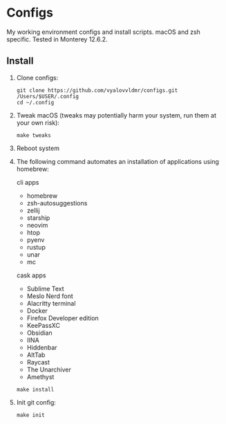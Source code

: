 # Configs
My working environment configs and install scripts. macOS and zsh specific. Tested in Monterey 12.6.2.

## Install

1. Clone configs:
    ```
    git clone https://github.com/vyalovvldmr/configs.git /Users/$USER/.config
    cd ~/.config
    ```
1. Tweak macOS (tweaks may potentially harm your system, run them at your own risk):
    ```
    make tweaks
    ```
1. Reboot system
1. The following command automates an installation of applications using homebrew:

    cli apps
    - homebrew
    - zsh-autosuggestions
    - zellij
    - starship
    - neovim
    - htop
    - pyenv
    - rustup
    - unar
    - mc

    cask apps
    - Sublime Text
    - Meslo Nerd font
    - Alacritty terminal
    - Docker
    - Firefox Developer edition
    - KeePassXC
    - Obsidian
    - IINA
    - Hiddenbar
    - AltTab
    - Raycast
    - The Unarchiver
    - Amethyst

    ```
    make install
    ```
1. Init git config:
    ```
    make init
    ```


